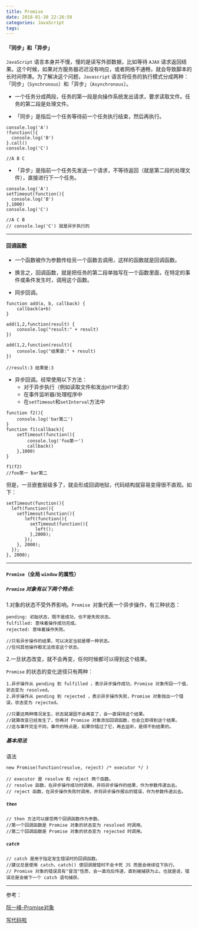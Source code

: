 ```yaml
---
title: Promise
date: 2018-01-30 22:26:59
categories: JavaScript
tags:
---
```

#### 「同步」和「异步」
`JavaScript` 语言本身并不慢，慢的是读写外部数据，比如等待 `AJAX` 请求返回结果。这个时候，如果对方服务器迟迟没有响应，或者网络不通畅，就会导致脚本的长时间停滞。为了解决这个问题，`Javascript` 语言将任务的执行模式分成两种：「同步」（`Synchronous`）和「异步」（`Asynchronous`）。

* 一个任务分成两段，任务的第一段是向操作系统发出请求，要求读取文件。任务的第二段是处理文件。

* 「同步」是指后一个任务等待前一个任务执行结束，然后再执行。

```
console.log('A')
!function(){
  console.log('B')
}.call()
console.log('C')

//A B C
```

* 「异步」是指前一个任务先发送一个请求，不等待返回（就是第二段的处理文件），直接进行下一个任务。

```
console.log('A')
setTimeout(function(){
  console.log('B')
},1000)
console.log('C')

//A C B
// console.log('C') 就是异步执行的
```

---

#### 回调函数
* 一个函数被作为参数传给另一个函数去调用，这样的函数就是回调函数。
* 换言之，回调函数，就是把任务的第二段单独写在一个函数里面，在特定的事件或条件发生时，调用这个函数。

* 同步回调。

```
function add(a, b, callback) {
    callback(a+b)
}

add(1,2,function(result) {
    console.log("result:" + result)
})

add(1,2,function(result){
    console.log("结果是:" + result)
})

//result:3 结果是:3 
```
* 异步回调。经常使用以下方法：
	* 对于异步执行（例如读取文件和发出`HTTP`请求）
	* 在事件监听器/处理程序中
	* 在`setTimeout`和`setInterval`方法中

```
function f2(){
    console.log('bar第二') 
}
function f1(callback){
    setTimeout(function(){
        console.log('foo第一')
        callback()
    },1000)
}

f1(f2) 
//foo第一 bar第二 
```

但是，一旦嵌套层级多了，就会形成回调地狱，代码结构就容易变得很不直观。如下：


	setTimeout(function(){
	  left(function(){
	    setTimeout(function(){
	       left(function(){
	         setTimeout(function(){
	           left();
	         },2000);
	       });
	    }, 2000);
	  });
	}, 2000);


---

#### `Promise`（全局 `window` 的属性）
##### `Promise` 对象有以下两个特点:
1.对象的状态不受外界影响。`Promise `对象代表一个异步操作，有三种状态：

	pending: 初始状态，既不是成功，也不是失败状态。
	fulfilled: 意味着操作成功完成。
	rejected: 意味着操作失败。
	
	//只有异步操作的结果，可以决定当前是哪一种状态。
	//任何其他操作都无法改变这个状态。

2.一旦状态改变，就不会再变，任何时候都可以得到这个结果。

`Promise` 的状态的变化途径只有两种：

	1.异步操作从 pending 到 fulfilled ，表示异步操作成功，Promise 对象传回一个值，状态变为 resolved。
	2.异步操作从 pending 到 rejected ，表示异步操作失败，Promise 对象抛出一个错误，状态变为 rejected。
	
	//只要这两种情况发生，状态就凝固不会再变了，会一直保持这个结果。
	//就算改变已经发生了，你再对 Promise 对象添加回调函数，也会立即得到这个结果。
	//这与事件完全不同，事件的特点是，如果你错过了它，再去监听，是得不到结果的。

	
##### 基本用法
语法

	new Promise(function(resolve, reject) /* executor */ )

	// executor 是 resolve 和 reject 两个函数。
	// resolve 函数，在异步操作成功时调用，并将异步操作的结果，作为参数传递出去。
	// reject 函数，在异步操作失败时调用，并将异步操作报出的错误，作为参数传递出去。


##### `then`

	// then 方法可以接受两个回调函数作为参数。
	//第一个回调函数是 Promise 对象的状态变为 resolved 时调用。
	//第二个回调函数是 Promise 对象的状态变为 rejected 时调用。


##### `catch`

	// catch 是用于指定发生错误时的回调函数。
	//建议总是使用 catch，catch() 使回调报错时不会卡死 JS 而是会继续往下执行。
	// Promise 对象的错误具有"冒泡"性质，会一直向后传递，直到被捕获为止。也就是说，错误总是会被下一个 catch 语句捕获。

  
---

参考：

[阮一峰-Promise对象](http://javascript.ruanyifeng.com/advanced/promise.html#toc0)  

[写代码啦](https://xiedaimala.com/)
